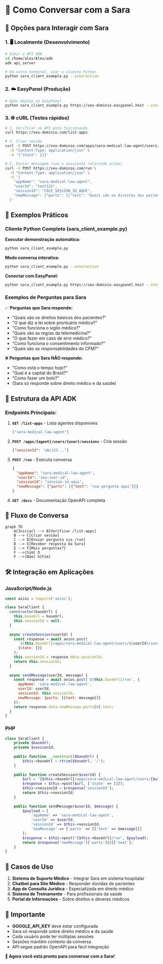 # 💬 Como Conversar com a Sara

## 🚀 Opções para Interagir com Sara

### 1. 🖥️ **Localmente (Desenvolvimento)**

```bash
# Subir a API ADK
cd /home/alex/Alex/adk
adk api_server

# Em outro terminal, usar o cliente Python
python sara_client_example.py --interactive
```

### 2. ☁️ **EasyPanel (Produção)**

```bash
# Após deploy no EasyPanel
python sara_client_example.py https://seu-dominio.easypanel.host --interactive
```

### 3. 🌐 **cURL (Testes rápidos)**

```bash
# 1. Verificar se API está funcionando
curl https://seu-dominio.com/list-apps

# 2. Criar sessão
curl -X POST https://seu-dominio.com/apps/sara-medical-law-agent/users/test123/sessions \
  -H "Content-Type: application/json" \
  -d '{"state": {}}'

# 3. Enviar mensagem (use o sessionId retornado acima)
curl -X POST https://seu-dominio.com/run \
  -H "Content-Type: application/json" \
  -d '{
    "appName": "sara-medical-law-agent",
    "userId": "test123",
    "sessionId": "COLE_SESSION_ID_AQUI",
    "newMessage": {"parts": [{"text": "Quais são os direitos dos pacientes?"}]}
  }'
```

## 📱 Exemplos Práticos

### Cliente Python Completo (sara_client_example.py)

**Executar demonstração automática:**
```bash
python sara_client_example.py
```

**Modo conversa interativa:**
```bash
python sara_client_example.py --interactive
```

**Conectar com EasyPanel:**
```bash
python sara_client_example.py https://seu-dominio.easypanel.host --interactive
```

### Exemplos de Perguntas para Sara

✅ **Perguntas que Sara responde:**
- "Quais são os direitos básicos dos pacientes?"
- "O que diz a lei sobre prontuário médico?"
- "Como funciona o sigilo médico?"
- "Quais são as regras da telemedicina?"
- "O que fazer em caso de erro médico?"
- "Como funciona o consentimento informado?"
- "Quais são as responsabilidades do CFM?"

❌ **Perguntas que Sara NÃO responde:**
- "Como está o tempo hoje?"
- "Qual é a capital do Brasil?"
- "Como fazer um bolo?"
- (Sara só responde sobre direito médico e da saúde)

## 🔧 Estrutura da API ADK

### Endpoints Principais:

1. **`GET /list-apps`** - Lista agentes disponíveis
   ```json
   ["sara-medical-law-agent"]
   ```

2. **`POST /apps/{agent}/users/{user}/sessions`** - Cria sessão
   ```json
   {"sessionId": "abc123..."}
   ```

3. **`POST /run`** - Executa conversa
   ```json
   {
     "appName": "sara-medical-law-agent",
     "userId": "seu-user-id",
     "sessionId": "session-id-aqui",
     "newMessage": {"parts": [{"text": "sua pergunta aqui"}]}
   }
   ```

4. **`GET /docs`** - Documentação OpenAPI completa

## 🏥 Fluxo de Conversa

```mermaid
graph TD
    A[Iniciar] --> B[Verificar /list-apps]
    B --> C[Criar sessão]
    C --> D[Enviar pergunta via /run]
    D --> E[Receber resposta da Sara]
    E --> F{Mais perguntas?}
    F -->|Sim| D
    F -->|Não| G[Fim]
```

## 🛠️ Integração em Aplicações

### JavaScript/Node.js
```javascript
const axios = require('axios');

class SaraClient {
  constructor(baseUrl) {
    this.baseUrl = baseUrl;
    this.sessionId = null;
  }
  
  async createSession(userId) {
    const response = await axios.post(
      `${this.baseUrl}/apps/sara-medical-law-agent/users/${userId}/sessions`,
      {state: {}}
    );
    this.sessionId = response.data.sessionId;
    return this.sessionId;
  }
  
  async sendMessage(userId, message) {
    const response = await axios.post(`${this.baseUrl}/run`, {
      appName: 'sara-medical-law-agent',
      userId: userId,
      sessionId: this.sessionId,
      newMessage: {parts: [{text: message}]}
    });
    return response.data.newMessage.parts[0].text;
  }
}
```

### PHP
```php
class SaraClient {
    private $baseUrl;
    private $sessionId;
    
    public function __construct($baseUrl) {
        $this->baseUrl = rtrim($baseUrl, '/');
    }
    
    public function createSession($userId) {
        $url = "{$this->baseUrl}/apps/sara-medical-law-agent/users/{$userId}/sessions";
        $response = $this->post($url, ['state' => []]);
        $this->sessionId = $response['sessionId'];
        return $this->sessionId;
    }
    
    public function sendMessage($userId, $message) {
        $payload = [
            'appName' => 'sara-medical-law-agent',
            'userId' => $userId,
            'sessionId' => $this->sessionId,
            'newMessage' => ['parts' => [['text' => $message]]]
        ];
        $response = $this->post("{$this->baseUrl}/run", $payload);
        return $response['newMessage']['parts'][0]['text'];
    }
}
```

## 🎯 Casos de Uso

1. **Sistema de Suporte Médico** - Integrar Sara em sistema hospitalar
2. **Chatbot para Site Médico** - Responder dúvidas de pacientes
3. **App de Consulta Jurídica** - Especializada em direito médico
4. **Sistema de Treinamento** - Para profissionais da saúde
5. **Portal de Informações** - Sobre direitos e deveres médicos

## 🚨 Importante

- **GOOGLE_API_KEY** deve estar configurada
- Sara só responde sobre direito médico e da saúde
- Cada usuário pode ter múltiplas sessões
- Sessões mantêm contexto da conversa
- API segue padrão OpenAPI para fácil integração

**🎉 Agora você está pronto para conversar com a Sara!** 